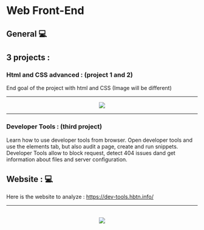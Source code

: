 # Web Front-End

## General 💻
## 3 projects : 

### Html and CSS advanced : (project 1 and 2)
End goal of the project with html and CSS (Image will be different)
<hr>
<p align="center">
 <img src="https://github.com/savvyh/holbertonschool-web_front_end/assets/139894873/07ffa73b-a836-44eb-bdfc-1132a7b35bae">
</p>

<hr>

### Developer Tools : (third project)
Learn how to use developer tools from browser. Open developer tools and use the elements tab, but also audit a page, create and run snippets.
Developer Tools allow to block request, detect 404 issues dand get information about files and server configuration.

## Website : 💻
Here is the website to analyze :  https://dev-tools.hbtn.info/
<hr>
<p align="center"><br>
  <img src="https://github.com/user-attachments/assets/b99534f8-f054-48e0-938e-c31d34ac731a">
</p>
